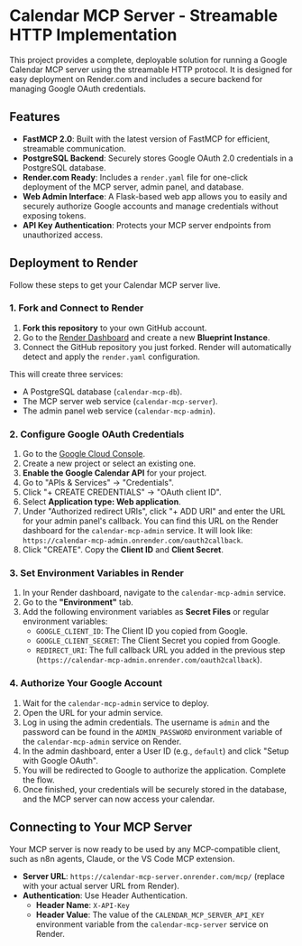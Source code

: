 # Calendar MCP Server - Streamable HTTP Implementation

This project provides a complete, deployable solution for running a Google Calendar MCP server using the streamable HTTP protocol. It is designed for easy deployment on Render.com and includes a secure backend for managing Google OAuth credentials.

## Features

- **FastMCP 2.0**: Built with the latest version of FastMCP for efficient, streamable communication.
- **PostgreSQL Backend**: Securely stores Google OAuth 2.0 credentials in a PostgreSQL database.
- **Render.com Ready**: Includes a `render.yaml` file for one-click deployment of the MCP server, admin panel, and database.
- **Web Admin Interface**: A Flask-based web app allows you to easily and securely authorize Google accounts and manage credentials without exposing tokens.
- **API Key Authentication**: Protects your MCP server endpoints from unauthorized access.

## Deployment to Render

Follow these steps to get your Calendar MCP server live.

### 1. Fork and Connect to Render
1.  **Fork this repository** to your own GitHub account.
2.  Go to the [Render Dashboard](https://dashboard.render.com/) and create a new **Blueprint Instance**.
3.  Connect the GitHub repository you just forked. Render will automatically detect and apply the `render.yaml` configuration.

This will create three services:
- A PostgreSQL database (`calendar-mcp-db`).
- The MCP server web service (`calendar-mcp-server`).
- The admin panel web service (`calendar-mcp-admin`).

### 2. Configure Google OAuth Credentials
1.  Go to the [Google Cloud Console](https://console.cloud.google.com/).
2.  Create a new project or select an existing one.
3.  **Enable the Google Calendar API** for your project.
4.  Go to "APIs & Services" -> "Credentials".
5.  Click "+ CREATE CREDENTIALS" -> "OAuth client ID".
6.  Select **Application type: Web application**.
7.  Under "Authorized redirect URIs", click "+ ADD URI" and enter the URL for your admin panel's callback. You can find this URL on the Render dashboard for the `calendar-mcp-admin` service. It will look like: `https://calendar-mcp-admin.onrender.com/oauth2callback`.
8.  Click "CREATE". Copy the **Client ID** and **Client Secret**.

### 3. Set Environment Variables in Render
1.  In your Render dashboard, navigate to the `calendar-mcp-admin` service.
2.  Go to the **"Environment"** tab.
3.  Add the following environment variables as **Secret Files** or regular environment variables:
    - `GOOGLE_CLIENT_ID`: The Client ID you copied from Google.
    - `GOOGLE_CLIENT_SECRET`: The Client Secret you copied from Google.
    - `REDIRECT_URI`: The full callback URL you added in the previous step (`https://calendar-mcp-admin.onrender.com/oauth2callback`).

### 4. Authorize Your Google Account
1.  Wait for the `calendar-mcp-admin` service to deploy.
2.  Open the URL for your admin service.
3.  Log in using the admin credentials. The username is `admin` and the password can be found in the `ADMIN_PASSWORD` environment variable of the `calendar-mcp-admin` service on Render.
4.  In the admin dashboard, enter a User ID (e.g., `default`) and click "Setup with Google OAuth".
5.  You will be redirected to Google to authorize the application. Complete the flow.
6.  Once finished, your credentials will be securely stored in the database, and the MCP server can now access your calendar.

## Connecting to Your MCP Server

Your MCP server is now ready to be used by any MCP-compatible client, such as n8n agents, Claude, or the VS Code MCP extension.

- **Server URL**: `https://calendar-mcp-server.onrender.com/mcp/` (replace with your actual server URL from Render).
- **Authentication**: Use Header Authentication.
  - **Header Name**: `X-API-Key`
  - **Header Value**: The value of the `CALENDAR_MCP_SERVER_API_KEY` environment variable from the `calendar-mcp-server` service on Render.
